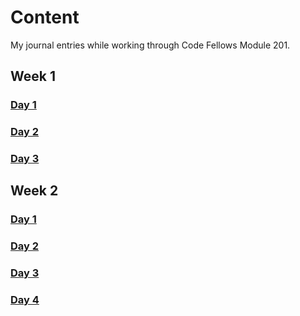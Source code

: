# Content

My journal entries while working through Code Fellows Module 201.

## Week 1

### [Day 1](Week1/Day01/Day01.md.md)

### [Day 2](Week1/Day02/Day02.md)

### [Day 3](Week1/Day03/Day03.md)

## Week 2

### [Day 1](Week2/Day01/Day01.md)

### [Day 2](Week2/Day02/Day02.md)

### [Day 3](Week2/Day03/Day03.md)

### [Day 4](Week2/Day04/Day04.md)